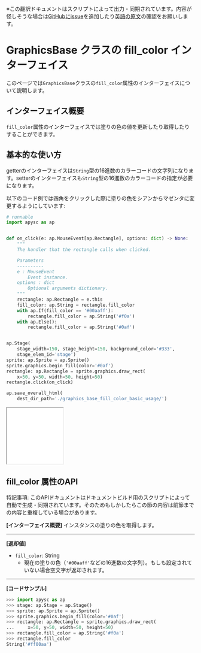 <span class="inconspicuous-txt">※この翻訳ドキュメントはスクリプトによって出力・同期されています。内容が怪しそうな場合は<a href="https://github.com/simon-ritchie/apysc/issues" target="_blank">GitHubにissue</a>を追加したり[英語の原文](https://simon-ritchie.github.io/apysc/en/graphics_base_fill_color.html)の確認をお願いします。</span>

# GraphicsBase クラスの fill_color インターフェイス

このページでは`GraphicsBase`クラスの`fill_color`属性のインターフェイスについて説明します。

## インターフェイス概要

`fill_color`属性のインターフェイスでは塗りの色の値を更新したり取得したりすることができます。

## 基本的な使い方

getterのインターフェイスは`String`型の16進数のカラーコードの文字列になります。setterのインターフェイスも`String`型の16進数のカラーコードの指定が必要になります。

以下のコード例では四角をクリックした際に塗りの色をシアンからマゼンタに変更するようにしています:

```py
# runnable
import apysc as ap


def on_click(e: ap.MouseEvent[ap.Rectangle], options: dict) -> None:
    """
    The handler that the rectangle calls when clicked.

    Parameters
    ----------
    e : MouseEvent
        Event instance.
    options : dict
        Optional arguments dictionary.
    """
    rectangle: ap.Rectangle = e.this
    fill_color: ap.String = rectangle.fill_color
    with ap.If(fill_color == '#00aaff'):
        rectangle.fill_color = ap.String('#f0a')
    with ap.Else():
        rectangle.fill_color = ap.String('#0af')


ap.Stage(
    stage_width=150, stage_height=150, background_color='#333',
    stage_elem_id='stage')
sprite: ap.Sprite = ap.Sprite()
sprite.graphics.begin_fill(color='#0af')
rectangle: ap.Rectangle = sprite.graphics.draw_rect(
    x=50, y=50, width=50, height=50)
rectangle.click(on_click)

ap.save_overall_html(
    dest_dir_path='./graphics_base_fill_color_basic_usage/')
```

<iframe src="static/graphics_base_fill_color_basic_usage/index.html" width="150" height="150"></iframe>

## fill_color 属性のAPI

<span class="inconspicuous-txt">特記事項: このAPIドキュメントはドキュメントビルド用のスクリプトによって自動で生成・同期されています。そのためもしかしたらこの節の内容は前節までの内容と重複している場合があります。</span>

**[インターフェイス概要]** インスタンスの塗りの色を取得します。<hr>

**[返却値]**

- `fill_color`: String
  - 現在の塗りの色（`'#00aaff'`などの16進数の文字列）。もしも設定されていない場合空文字が返却されます。

<hr>

**[コードサンプル]**

```py
>>> import apysc as ap
>>> stage: ap.Stage = ap.Stage()
>>> sprite: ap.Sprite = ap.Sprite()
>>> sprite.graphics.begin_fill(color='#0af')
>>> rectangle: ap.Rectangle = sprite.graphics.draw_rect(
...     x=50, y=50, width=50, height=50)
>>> rectangle.fill_color = ap.String('#f0a')
>>> rectangle.fill_color
String('#ff00aa')
```